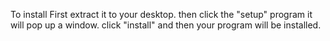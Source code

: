 
To install First extract it to your desktop. then click the "setup" program it will pop up a window. click "install" and then your program will be installed. 
